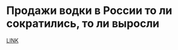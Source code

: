 # Продажи водки в России то ли сократились, то ли выросли



[LINK](https://varlamov.ru/2752966.html)